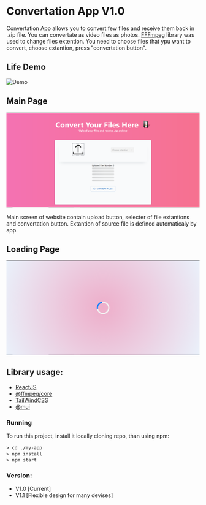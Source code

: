 # Convertation App V1.0
Convertation App allows you to convert few files and receive them back in .zip file.
You can convertate as video files as photos. [FFFmpeg](https://www.npmjs.com/package/@ffmpeg/core) library was used to change files extention.
You need to choose files that ypu want to convert, choose extantion, press "convertation button".

## Life Demo
![Demo](./ReadmePhotos/prewiu.gif)


## Main Page 
![Main web-site screen](./ReadmePhotos/mainpage.png)

Main screen of website contain upload button, selecter of file extantions and convertation button.
Extantion of source file is defined automaticaly by app.


## Loading Page
![Loading Page](./ReadmePhotos/loadingpage.png)


## Library usage:
* [ReactJS](https://react.dev/)
* [@ffmpeg/core](https://www.npmjs.com/package/@ffmpeg/core)
* [TailWindCSS](https://tailwindcss.com/)
* [@mui](https://mui.com/)


### Running  

To run this project, install it locally cloning repo, than using npm:
```
> cd ./my-app
> npm install
> npm start
```

### Version:
* V1.0 [Current]
* V1.1 [Flexible design for many devises]
